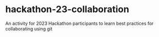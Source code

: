 # hackathon-23-collaboration
An activity for 2023 Hackathon participants to learn best practices for collaborating using git
